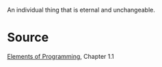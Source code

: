 An individual thing that is eternal and unchangeable.

# Source

[Elements of Programming](http://elementsofprogramming.com/eop.pdf), Chapter 1.1